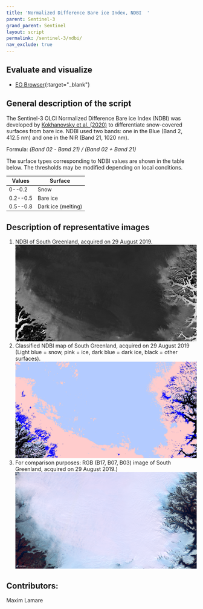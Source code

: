 ```yaml
---
title: 'Normalized Difference Bare ice Index, NDBI  '
parent: Sentinel-3
grand_parent: Sentinel
layout: script
permalink: /sentinel-3/ndbi/
nav_exclude: true
---
```



## Evaluate and visualize  
 - [EO Browser](https://sentinelshare.page.link/sRYg){:target="_blank"}   


## General description of the script  

The Sentinel-3 OLCI Normalized Difference Bare ice Index (NDBI) was developed by [Kokhanovsky et al. (2020)](https://www.mdpi.com/2072-4292/11/19/2280) to differentiate snow-covered surfaces from bare ice. NDBI used two bands: one in the Blue (Band 2, 412.5 nm)  and one in the NIR (Band 21, 1020 nm).  

Formula:
_(Band 02 - Band 21) / (Band 02 + Band 21)_

 The surface types corresponding to NDBI values are shown in the table below. The thresholds may be modified depending on local conditions.
    
| Values| Surface |
|--|--|
| 0--0.2 | Snow |
| 0.2--0.5 | Bare ice |
| 0.5--0.8 | Dark ice (melting) |


## Description of representative images  

1. NDBI of South Greenland, acquired on 29 August 2019.  
![NDBI](fig/fig1.png)   
2. Classified NDBI map of South Greenland, acquired on 29 August 2019 (Light blue = snow, pink = ice, dark blue = dark ice, black = other surfaces).  
![NDBI_map](fig/fig2.png)  
3. For comparison purposes: RGB (B17, B07, B03) image of South Greenland, acquired on 29 August 2019.)  
![RGB](fig/fig3.png)  

## Contributors:  
Maxim Lamare

